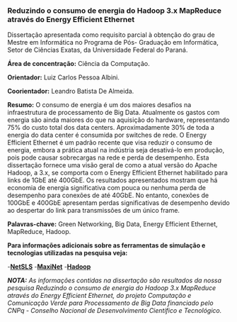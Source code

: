 ### Reduzindo o consumo de energia do Hadoop 3.x MapReduce através do Energy Efficient Ethernet
Dissertação apresentada como requisito parcial à obtenção do grau de Mestre em Informática no Programa de Pós- Graduação em Informática, Setor de Ciências Exatas, da Universidade Federal do Paraná.

**Área de concentração:** Ciência da Computação.

**Orientador:** Luiz Carlos Pessoa Albini.

**Coorientador:** Leandro Batista De Almeida.


**Resumo:** O consumo de energia é um dos maiores desafios na infraestrutura de processamento de Big Data. Atualmente os gastos com energia são ainda maiores do que na aquisição do hardware, representando 75% do custo total dos data centers. Aproximadamente 30% de toda a energia do data center é consumida por switches de rede. O Energy Efficient Ethernet é um padrão recente que visa reduzir o consumo de energia, embora a prática atual na indústria seja desativá-lo em produção, pois pode causar sobrecargas na rede e perda de desempenho. Esta dissertação fornece uma visão geral de como a atual versão do Apache Hadoop, a 3.x, se comporta com o Energy Efficient Ethernet habilitado para links de 1GbE até 400GbE. Os resultados apresentados mostram que há economia de energia significativa com pouca ou nenhuma perda de desempenho para conexões de até 40GbE. No entanto, conexões de 100GbE e 400GbE apresentam perdas significativas de desempenho devido ao despertar do link para transmissões de um único frame.

**Palavras-chave:** Green Networking, Big Data, Energy Efficient Ethernet, MapReduce, Hadoop.

**Para informações adicionais sobre as ferramentas de simulação e tecnologias utilizadas na pesquisa veja:**

-[**NetSLS**](https://github.com/Holyblade/netSLS)
-[**MaxiNet**](https://github.com/Holyblade/MaxiNet)
-[**Hadoop**](https://github.com/Holyblade/hadoop)

***NOTA:*** *As informações contidas na dissertação são resultados da nossa pesquisa Reduzindo o consumo de energia do Hadoop 3.x MapReduce através do Energy Efficient Ethernet, do projeto Computação e Comunicação Verde para Processamento de Big Data financiado pelo CNPq - Conselho Nacional de Desenvolvimento Científico e Tecnológico.*
